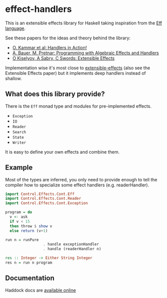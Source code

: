 # effect-handlers

This is an extensible effects library for Haskell taking inspiration from the [Eff language](http://www.eff-lang.org/).

See these papers for the ideas and theory behind the library:

  - [O. Kammar et al: Handlers in Action!](http://homepages.inf.ed.ac.uk/slindley/papers/handlers.pdf)
  - [A. Bauer, M. Pretnar: Programming with Algebraic Effects and Handlers](http://arxiv.org/abs/1203.1539)
  - [O Kiselyov, A Sabry, C Swords: Extensible Effects](http://dl.acm.org/citation.cfm?id=2503791)

Implementation wise it's most close to [extensible-effects](http://hackage.haskell.org/package/extensible-effects) (also see the Extensible Effects paper) but it implements deep handlers instead of shallow.

## What does this library provide?
There is the `Eff` monad type and modules for pre-implemented effects.

  - `Exception`
  - `IO`
  - `Reader`
  - `Search`
  - `State`
  - `Writer`

It is easy to define your own effects and combine them.


## Example
Most of the types are inferred, you only need to provide enough to tell the compiler how to specialize some effect handlers (e.g. readerHandler).

```haskell
import Control.Effects.Cont.Eff
import Control.Effects.Cont.Reader
import Control.Effects.Cont.Exception

program = do
  v <- ask
  if v < 15 
  then throw $ show v
  else return (v+1)

run n = runPure 
                 . handle exceptionHandler 
                 . handle (readerHandler n)

res :: Integer -> Either String Integer
res n = run n program
```

## Documentation
Haddock docs are [available online](http://edofic.github.io/effect-handlers)
